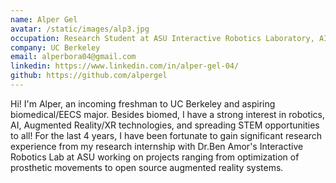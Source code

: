 ```yaml
---
name: Alper Gel
avatar: /static/images/alp3.jpg
occupation: Research Student at ASU Interactive Robotics Laboratory, AI/CV Intern at RadiusAI
company: UC Berkeley
email: alperbora04@gmail.com
linkedin: https://www.linkedin.com/in/alper-gel-04/
github: https://github.com/alpergel
---
```


Hi! I'm Alper, an incoming freshman to UC Berkeley and aspiring biomedical/EECS major. Besides biomed, I have a strong interest in robotics, AI, Augmented Reality/XR technologies, and spreading STEM opportunities to all! For the last 4 years, I have been fortunate to gain significant research experience from my research internship with Dr.Ben Amor's Interactive Robotics Lab at ASU working on projects ranging from optimization of prosthetic movements to open source augmented reality systems.
